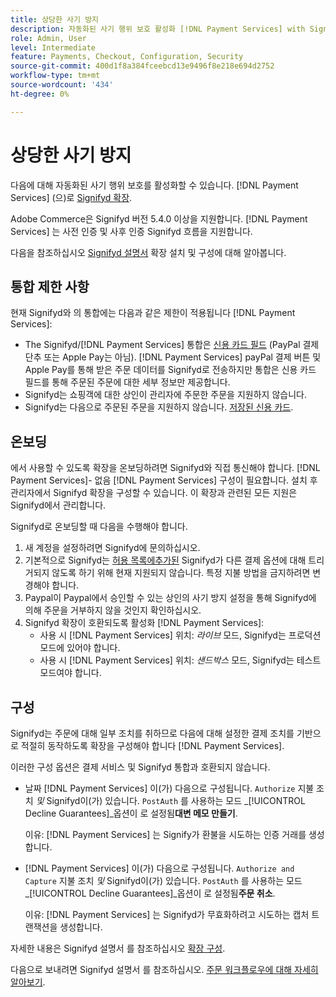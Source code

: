 ```yaml
---
title: 상당한 사기 방지
description: 자동화된 사기 행위 보호 활성화 [!DNL Payment Services] with Signifyd.
role: Admin, User
level: Intermediate
feature: Payments, Checkout, Configuration, Security
source-git-commit: 400d1f8a384fceebcd13e9496f8e218e694d2752
workflow-type: tm+mt
source-wordcount: '434'
ht-degree: 0%

---
```



# 상당한 사기 방지

다음에 대해 자동화된 사기 행위 보호를 활성화할 수 있습니다. [!DNL Payment Services] (으)로 [Signifyd 확장](https://commercemarketplace.adobe.com/signifyd-module-connect.html).

Adobe Commerce은 Signifyd 버전 5.4.0 이상을 지원합니다. [!DNL Payment Services] 는 사전 인증 및 사후 인증 Signifyd 흐름을 지원합니다.

다음을 참조하십시오 [Signifyd 설명서](https://community.signifyd.com/support/s/article/magento-2-extension-install-guide?language=en_US#downloadandinstallingmagento2extension) 확장 설치 및 구성에 대해 알아봅니다.

## 통합 제한 사항

현재 Signifyd와 의 통합에는 다음과 같은 제한이 적용됩니다 [!DNL Payment Services]:

* The Signifyd/[!DNL Payment Services] 통합은 [신용 카드 필드](../payment-services/payments-options.md#credit-card-fields) (PayPal 결제 단추 또는 Apple Pay는 아님). [!DNL Payment Services] payPal 결제 버튼 및 Apple Pay를 통해 받은 주문 데이터를 Signifyd로 전송하지만 통합은 신용 카드 필드를 통해 주문된 주문에 대한 세부 정보만 제공합니다.
* Signifyd는 쇼핑객에 대한 상인이 관리자에 주문한 주문을 지원하지 않습니다.
* Signifyd는 다음으로 주문된 주문을 지원하지 않습니다. [저장된 신용 카드](../payment-services/vaulting.md).

## 온보딩

에서 사용할 수 있도록 확장을 온보딩하려면 Signifyd와 직접 통신해야 합니다. [!DNL Payment Services]- 없음 [!DNL Payment Services] 구성이 필요합니다. 설치 후 관리자에서 Signifyd 확장을 구성할 수 있습니다. 이 확장과 관련된 모든 지원은 Signifyd에서 관리합니다.

Signifyd로 온보딩할 때 다음을 수행해야 합니다.

1. 새 계정을 설정하려면 Signifyd에 문의하십시오.
1. 기본적으로 Signifyd는 [허용 목록에추가된](https://github.com/signifyd/magento2/blob/main/docs/RESTRICT-PAYMENTS.md) Signifyd가 다른 결제 옵션에 대해 트리거되지 않도록 하기 위해 현재 지원되지 않습니다. 특정 지불 방법을 금지하려면 변경해야 합니다.
1. Paypal이 Paypal에서 승인할 수 있는 상인의 사기 방지 설정을 통해 Signifyd에 의해 주문을 거부하지 않을 것인지 확인하십시오.
1. Signifyd 확장이 호환되도록 활성화 [!DNL Payment Services]:
   * 사용 시 [!DNL Payment Services] 위치: _라이브_ 모드, Signifyd는 프로덕션 모드에 있어야 합니다.
   * 사용 시 [!DNL Payment Services] 위치: _샌드박스_ 모드, Signifyd는 테스트 모드여야 합니다.

## 구성

Signifyd는 주문에 대해 일부 조치를 취하므로 다음에 대해 설정한 결제 조치를 기반으로 적절히 동작하도록 확장을 구성해야 합니다 [!DNL Payment Services].

이러한 구성 옵션은 결제 서비스 및 Signifyd 통합과 호환되지 않습니다.

* 날짜 [!DNL Payment Services] 이(가) 다음으로 구성됩니다. `Authorize` 지불 조치 _및_ Signifyd이(가) 있습니다. `PostAuth` 를 사용하는 모드 _[!UICONTROL Decline Guarantees]_옵션이 로 설정됨&#x200B;**대변 메모 만들기**.

  이유: [!DNL Payment Services] 는 Signify가 환불을 시도하는 인증 거래를 생성합니다.


* [!DNL Payment Services] 이(가) 다음으로 구성됩니다. `Authorize and Capture` 지불 조치 _및_ Signifyd이(가) 있습니다. `PostAuth` 를 사용하는 모드 _[!UICONTROL Decline Guarantees]_옵션이 로 설정됨&#x200B;**주문 취소**.

  이유: [!DNL Payment Services] 는 Signifyd가 무효화하려고 시도하는 캡처 트랜잭션을 생성합니다.


자세한 내용은 Signifyd 설명서 를 참조하십시오 [확장 구성](https://community.signifyd.com/support/s/article/magento-2-extension-install-guide?language=en_US#configuringmagento2extension).

다음으로 보내려면 Signifyd 설명서 를 참조하십시오. [주문 워크플로우에 대해 자세히 알아보기](https://community.signifyd.com/support/s/article/magento-2-extension-install-guide?language=en_US#howmagento2works).

